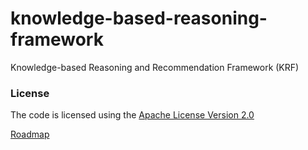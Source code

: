 # knowledge-based-reasoning-framework
Knowledge-based Reasoning and Recommendation Framework (KRF)

### License
The code is licensed using the [Apache License Version 2.0](http://www.apache.org/licenses/LICENSE-2.0)


[Roadmap](https://github.com/intelligent-decision-support-systems/knowledge-based-reasoning-framework/wiki/Roadmap)
